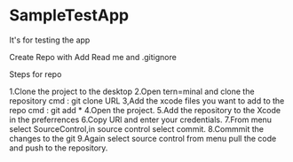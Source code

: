 # SampleTestApp

It's for testing the app

Create Repo with Add Read me and .gitignore

Steps for repo

1.Clone the project to the desktop
2.Open tern=minal and clone the repository
cmd : git clone URL
3,Add the xcode files you want to add to the repo
cmd : git add *
4.Open the project.
5.Add the repository to the Xcode in the preferrences
6.Copy URl and enter your credentials.
7.From menu select SourceControl,in source control select commit.
8.Commmit the changes to the git
9.Again select source control from menu pull the code and push to the repository.

